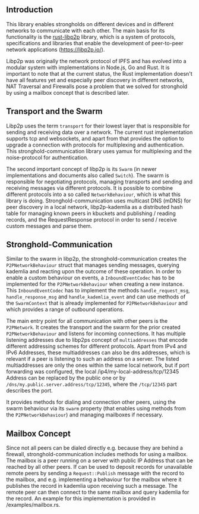 ## Introduction

This library enables strongholds on different devices and in different networks to communicate with each other.
The main basis for its functionality is the [rust-libp2p](https://github.com/libp2p/rust-libp2p) library, which is a system of protocols, specifications and 
libraries that enable the development of peer-to-peer network applications (https://libp2p.io/).

Libp2p was originally the network protocol of IPFS and has evolved into a modular system with implementations in 
Node.js, Go and Rust. It is important to note that at the current status, the Rust implementation doesn't have all features
yet and especially peer discovery in different networks, NAT Traversal and Firewalls pose a problem that we solved
for stronghold by using a mailbox concept that is described later.

## Transport and the Swarm

Libp2p uses the term `transport` for their lowest layer that is responsible for sending and receiving data over a network.
The current rust implementation supports tcp and websockets, and apart from that provides the option to upgrade a
connection with protocols for multiplexing and authentication. 
This stronghold-communication library uses yamux for multiplexing and the noise-protocol for authentication.

The second important concept of libp2p is its `Swarm` (in newer implementations and documents also called `Switch`).
The swarm is responsible for negotiating protocols, managing transports and sending and receiving messages via different
protocols. It is possible to combine different protocols into a so called `NetworkBehaviour`, which is what this library is doing.
Stronghold-communication uses multicast DNS (mDNS) for peer discovery in a local network, libp2p-kademlia as a distributed hash table
for managing known peers in kbuckets and publishing / reading records, and the RequestResponse protocol in order to send / receive
custom messages and parse them. 

## Stronghold-Communication

Similar to the swarm in libp2p, the stronghold-communication creates the `P2PNetworkBehaviour` struct that manages sending messages,
querying kademlia and reacting upon the outcome of these operation. In order to enable a custom behaviour on events, a
`InboundEventCodec` has to be implemented for the `P2PNetworkBehaviour` when creating a new instance.
This `InboundEventCodec` has to implement the methods `handle_request_msg`, `handle_response_msg` and `handle_kademlia_event` and can
use methods of the `SwarmContext` that is already implemented for `P2PNetworkBehaviour` and which provides a range of outbound 
operations.

The main entry point for all communication with other peers is the `P2PNetwork`. 
It creates the transport and the swarm for the prior created `P2PNetworkBehaviour` and listens for incoming connections.
It has multiple listening addresses due to libp2ps concept of `multiaddresses` that encode different addressing schemes for different
protocols. Apart from IPv4 and IPv6 Addresses, these multiaddresses can also be dns addresses, which is relevant if a peer is listening
to such an address on a server. The listed multiaddresses are only the ones within the same local network, but if port forwarding was configured,
the local /ip4/my-local-address/tcp/12345 Address can be replaced by the public one or by `/dns/my.public.server.address/tcp/12345`, where the 
`/tcp/12345` part describes the port.


It provides methods for dialing and connection other peers, using the swarm behaviour via its `swarm` property (that enables using methods
from the `P2PNetworkBehaviour`) and managing mailboxes if necessary.

## Mailbox Concept

Since not all peers can be dialed directly e.g. because they are behind a firewall, stronghold-communication includes methods for using
a mailbox. The mailbox is a peer running on a server with public IP Address that can be reached by all other peers. If can be
used to deposit records for unavailable remote peers by sending a `Request::Publish` message with the record to the mailbox, and
e.g. implementing a behaviour for the mailbox where it publishes the record in kademlia upon receiving such a message.
The remote peer can then connect to the same mailbox and query kademlia for the record.
An example for this implementation is provided in /examples/mailbox.rs.
